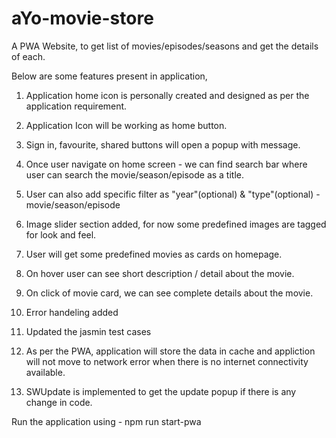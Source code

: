 # aYo-movie-store
A PWA Website, to get list of movies/episodes/seasons and get the details of each.

Below are some features present in application,
1. Application home icon is personally created and designed as per the application requirement.
2. Application Icon will be working as home button.
3. Sign in, favourite, shared buttons will open a popup with message.
3. Once user navigate on home screen - we can find search bar where user can search the movie/season/episode as a title.
4. User can also add specific filter as "year"(optional) & "type"(optional) - movie/season/episode
5. Image slider section added, for now some predefined images are tagged for look and feel.
6. User will get some predefined movies as cards on homepage.
7. On hover user can see short description / detail about the movie.
8. On click of movie card, we can see complete details about the movie.
9. Error handeling added
10. Updated the jasmin test cases
11. As per the PWA, application will store the data in cache and appliction will not move to network error when there is no internet connectivity available.

12. SWUpdate is implemented to get the update popup if there is any change in code.

Run the application using - npm run start-pwa
